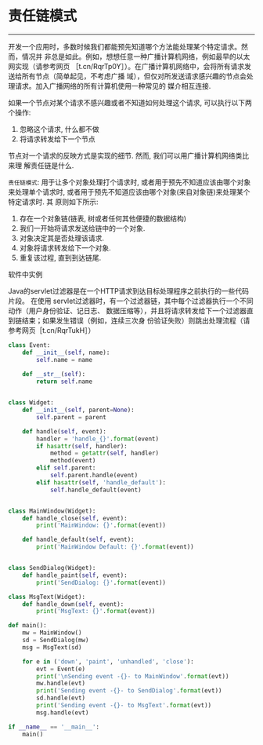 # 责任链模式
---
开发一个应用时，多数时候我们都能预先知道哪个方法能处理某个特定请求。然而，情况并
非总是如此。例如，想想任意一种广播计算机网络，例如最早的以太网实现（请参考网页
［t.cn/RqrTp0Y］）。在广播计算机网络中，会将所有请求发送给所有节点（简单起见，不考虑广播
域），但仅对所发送请求感兴趣的节点会处理请求。加入广播网络的所有计算机使用一种常见的
媒介相互连接.

如果一个节点对某个请求不感兴趣或者不知道如何处理这个请求, 可以执行以下两个操作:

1. 忽略这个请求, 什么都不做
2. 将请求转发给下一个节点

节点对一个请求的反映方式是实现的细节. 然而, 我们可以用广播计算机网络类比来理
解责任链是什么.

`责任链模式`: 用于让多个对象处理打个请求时, 或者用于预先不知道应该由哪个对象来处理单个请求时, 或者用于预先不知道应该由哪个对象(来自对象链)来处理某个特定请求时. 其 原则如下所示:

1. 存在一个对象链(链表, 树或者任何其他便捷的数据结构)
2. 我们一开始将请求发送给链中的一个对象.
3. 对象决定其是否处理该请求.
4. 对象将请求转发给下一个对象.
5. 重复该过程, 直到到达链尾.

软件中实例

Java的servlet过滤器是在一个HTTP请求到达目标处理程序之前执行的一些代码片段。 在使用
servlet过滤器时，有一个过滤器链，其中每个过滤器执行一个不同动作（用户身份验证、记日志、
数据压缩等），并且将请求转发给下一个过滤器直到链结束；如果发生错误（例如，连续三次身
份验证失败）则跳出处理流程（请参考网页［t.cn/RqrTukH］）

```py
class Event:
    def __init__(self, name):
        self.name = name
    
    def __str__(self):
        return self.name


class Widget:
    def __init__(self, parent=None):
        self.parent = parent

    def handle(self, event):
        handler = 'handle_{}'.format(event)
        if hasattr(self, handler):
            method = getattr(self, handler)
            method(event)
        elif self.parent:
            self.parent.handle(event)
        elif hasattr(self, 'handle_default'):
            self.handle_default(event)


class MainWindow(Widget):
    def handle_close(self, event):
        print('MainWindow: {}'.format(event))

    def handle_default(self, event):
        print('MainWindow Default: {}'.format(event))


class SendDialog(Widget):
    def handle_paint(self, event):
        print('SendDialog: {}'.format(event))

class MsgText(Widget):
    def handle_down(self, event):
        print('MsgText: {}'.format(event))

def main():
    mw = MainWindow()
    sd = SendDialog(mw)
    msg = MsgText(sd)

    for e in ('down', 'paint', 'unhandled', 'close'):
        evt = Event(e)
        print('\nSending event -{}- to MainWindow'.format(evt))
        mw.handle(evt)
        print('Sending event -{}- to SendDialog'.format(evt))
        sd.handle(evt)
        print('Sending event -{}- to MsgText'.format(evt))
        msg.handle(evt)

if __name__ == '__main__':
    main()
```
